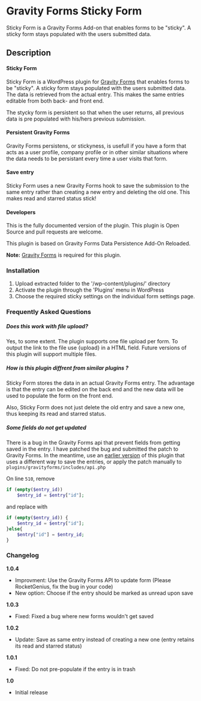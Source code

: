 <h1>Gravity Forms Sticky Form</h1>

Sticky Form is a Gravity Forms Add-on that enables forms to be "sticky". A sticky form stays populated with the users submitted data.

<h2>Description</h2>

#### Sticky Form
Sticky Form is a WordPress plugin for <a href="http://www.gravityforms.com/" target="_blank">Gravity Forms</a> that enables forms to be "sticky". A sticky form stays populated with the users submitted data. The data is retrieved from the actual entry. This makes the same entries editable from both back- and front end.

The stycky form is persistent so that when the user returns, all previous data is pre populated with his/hers previous submission.

#### Persistent Gravity Forms
Gravity Forms persistens, or stickyness, is usefull if you have a form that acts as a user profile, company profile or in other similar situations where the data needs to be persistant every time a user visits that form. 

#### Save entry
Sticky Form uses a new Gravity Forms hook to save the submission to the same entry rather than creating a new entry and deleting the old one. This makes read and starred status stick!

#### Developers
This is the fully documented version of the plugin. This plugin is Open Source and pull requests are welcome.

This plugin is based on <h href="https://wordpress.org/plugins/gravity-forms-data-persistence-add-on-reloaded/">Gravity Forms Data Persistence Add-On Reloaded</a>.

**Note:** <a href="http://www.gravityforms.com/" target="_blank">Gravity Forms</a> is required for this plugin.

<h3>Installation</h3>

1. Upload extracted folder to the '/wp-content/plugins/' directory
2. Activate the plugin through the 'Plugins' menu in WordPress
3. Choose the required sticky settings on the individual form settings page.

<h3>Frequently Asked Questions</h3>

<h5>Does this work with file upload?</h5>

Yes, to some extent. The plugin supports one file upload per form. To output the link to the file use {upload} in a HTML field. Future versions of this plugin will support multiple files.

<h5>How is this plugin diffrent from similar plugins ?</h5>

Sticky Form stores the data in an actual Gravity Forms entry. The advantage is that the entry can be edited on the back end and the new data will be used to populate the form on the front end. 

Also, Sticky Form does not just delete the old entry and save a new one, thus keeping its read and starred status.


<h5>Some fields do not get updated</h5>

There is a bug in the Gravity Forms api that prevent fields from getting saved in the entry. I have patched the bug and submitted the patch to Gravity Forms. In the meantime, use an <a href="https://downloads.wordpress.org/plugin/gravity-forms-sticky-form.1.0.1.zip">earlier version</a> of this plugin that uses a different way to save the entries, or apply the patch manually to `plugins/gravityforms/includes/api.php`

On line `510`, remove 
```php
if (empty($entry_id))
    $entry_id = $entry["id"];
```
and replace with
```php
if (empty($entry_id)) {
    $entry_id = $entry["id"];
}else{
    $entry["id"] = $entry_id;
}
```

<h3>Changelog</h3>

**1.0.4**
* Improvment: Use the Gravity Forms API to update form (Please RocketGenius, fix the bug in your code)
* New option: Choose if the entry should be marked as unread upon save

**1.0.3**
* Fixed: Fixed a bug where new forms wouldn't get saved

**1.0.2**
* Update: Save as same entry instead of creating a new one (entry retains its read and starred status)

**1.0.1**
* Fixed: Do not pre-populate if the entry is in trash

**1.0**
* Initial release
